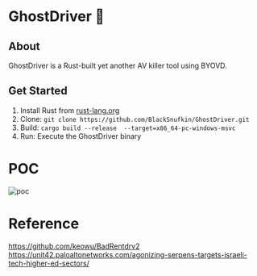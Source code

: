 # GhostDriver 👻

## About
GhostDriver is a Rust-built yet another AV killer tool using BYOVD.

## Get Started
1. Install Rust from [rust-lang.org](https://www.rust-lang.org)
2. Clone: `git clone https://github.com/BlackSnufkin/GhostDriver.git`
3. Build: `cargo build --release  --target=x86_64-pc-windows-msvc`
4. Run: Execute the GhostDriver binary

# POC
![poc](https://github.com/BlackSnufkin/GhostDriver/assets/61916899/7db7ef4f-b508-431a-8dbc-91861a197599)


# Reference
https://github.com/keowu/BadRentdrv2
https://unit42.paloaltonetworks.com/agonizing-serpens-targets-israeli-tech-higher-ed-sectors/
